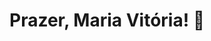 # Prazer, Maria Vitória! 👋
<!--<img align="right" alt="Developer vector created by storyset - www.freepik.com" height="380" src="https://user-images.githubusercontent.com/97471199/230774187-e482399b-492c-4c17-a831-0314bf90526e.png">


<a href="https://github.com/aurotivmaria/github-readme-stats">
  <img height=200 align="center" src="https://github-readme-stats.vercel.app/api?username=airotivmaria&showicons=tre&theme=dracula" />
</a>
<a href="https://github.com/airotivmaria/convoychat">
  <img height=200 align="center" src="https://github-readme-stats.vercel.app/api/top-langs?username=airotivmaria&layout=compact&langs_count=8&card_width=320&showicons=true&theme=dracula" />
</a>

https://img.shields.io/badge/Python-3776AB?style=for-the-badge&logo=python&logoColor=white 
-->


